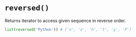 # `reversed()`

Returns iterator to access given sequence in reverse order.

```python
list(reversed('Python')) # ['n', 'o', 'h', 't', 'y', 'P']
```
